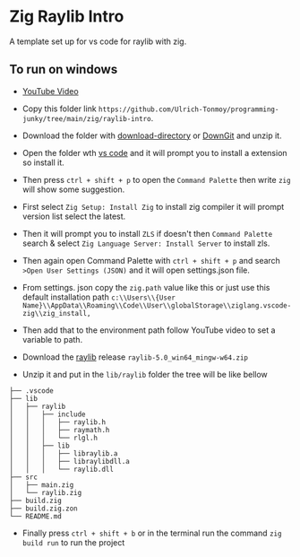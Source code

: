 # Zig Raylib Intro

A template set up for vs code for raylib with zig.

## To run on windows

- [YouTube Video](https://youtu.be/BJYNPs_rCJg)

- Copy this folder link `https://github.com/Ulrich-Tonmoy/programming-junky/tree/main/zig/raylib-intro`.
- Download the folder with [download-directory](https://download-directory.github.io/) or [DownGit](https://minhaskamal.github.io/DownGit) and unzip it.
- Open the folder wth [vs code](https://code.visualstudio.com/download) and it will prompt you to install a extension so install it.
- Then press `ctrl + shift + p` to open the `Command Palette` then write `zig` will show some suggestion.
- First select `Zig Setup: Install Zig` to install zig compiler it will prompt version list select the latest.
- Then it will prompt you to install `ZLS` if doesn't then `Command Palette` search & select `Zig Language Server: Install Server` to install zls.
- Then again open Command Palette with `ctrl + shift + p` and search `>Open User Settings (JSON)` and it will open settings.json file.
- From settings. json copy the `zig.path` value like this or just use this default installation path `c:\\Users\\{User Name}\\AppData\\Roaming\\Code\\User\\globalStorage\\ziglang.vscode-zig\\zig_install,`
- Then add that to the environment path follow YouTube video to set a variable to path.
- Download the [raylib](https://github.com/raysan5/raylib/releases) release `raylib-5.0_win64_mingw-w64.zip`
- Unzip it and put in the `lib/raylib` folder the tree will be like bellow

```
├── .vscode
├── lib
│   ├── raylib
│   │   ├── include
│   │   │   ├── raylib.h
│   │   │   ├── raymath.h
│   │   │   └── rlgl.h
│   │   ├── lib
│   │   │   ├── libraylib.a
│   │   │   ├── libraylibdll.a
│   │   │   └── raylib.dll
├── src
│   ├── main.zig
│   └── raylib.zig
├── build.zig
├── build.zig.zon
└── README.md
```

- Finally press `ctrl + shift + b` or in the terminal run the command `zig build run` to run the project
